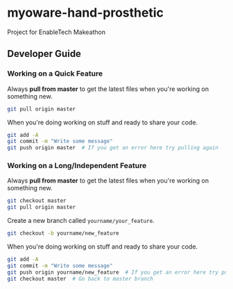 # myoware-hand-prosthetic
Project for EnableTech Makeathon

## Developer Guide

### Working on a Quick Feature

Always **pull from master** to get the latest files when you're working on something new.

```bash
git pull origin master
```

When you're doing working on stuff and ready to share your code.

```bash
git add -A
git commit -m "Write some message"
git push origin master  # If you get an error here try pulling again
```

### Working on a Long/Independent Feature

Always **pull from master** to get the latest files when you're working on something new.

```bash
git checkout master
git pull origin master
```

Create a new branch called `yourname/your_feature`.

```bash
git checkout -b yourname/new_feature
```

When you're doing working on stuff and ready to share your code.

```bash
git add -A
git commit -m "Write some message"
git push origin yourname/new_feature  # If you get an error here try pulling again
git checkout master  # Go back to master branch
```
